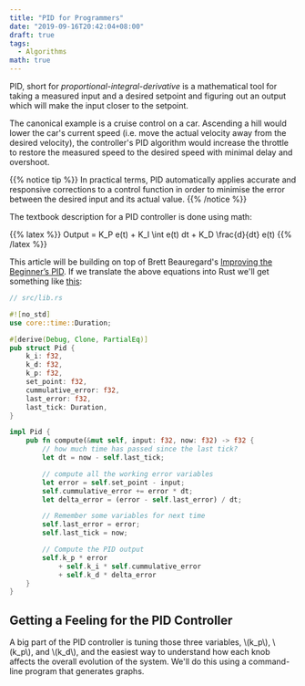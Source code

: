 ```yaml
---
title: "PID for Programmers"
date: "2019-09-16T20:42:04+08:00"
draft: true
tags:
  - Algorithms
math: true
---
```


PID, short for *proportional-integral-derivative* is a mathematical tool for
taking a measured input and a desired setpoint and figuring out an output which
will make the input closer to the setpoint.

The canonical example is a cruise control on a car. Ascending a hill would
lower the car's current speed (i.e. move the actual velocity away from the
desired velocity), the controller's PID algorithm would increase the throttle
to restore the measured speed to the desired speed with minimal delay and
overshoot.

{{% notice tip %}}
In practical terms, PID automatically applies accurate and responsive
corrections to a control function in order to minimise the error between the
desired input and its actual value.
{{% /notice %}}

The textbook description for a PID controller is done using math:

{{% latex %}}
Output = K_P e(t) + K_I \int e(t) dt + K_D \frac{d}{dt} e(t)
{{% /latex %}}

This article will be building on top of Brett Beauregard's
[Improving the Beginner’s PID][intro]. If we translate the above equations into
Rust we'll get something like [this][pid-1]:

```rust
// src/lib.rs

#![no_std]
use core::time::Duration;

#[derive(Debug, Clone, PartialEq)]
pub struct Pid {
    k_i: f32,
    k_d: f32,
    k_p: f32,
    set_point: f32,
    cummulative_error: f32,
    last_error: f32,
    last_tick: Duration,
}

impl Pid {
    pub fn compute(&mut self, input: f32, now: f32) -> f32 {
        // how much time has passed since the last tick?
        let dt = now - self.last_tick;

        // compute all the working error variables
        let error = self.set_point - input;
        self.cummulative_error += error * dt;
        let delta_error = (error - self.last_error) / dt;

        // Remember some variables for next time
        self.last_error = error;
        self.last_tick = now;

        // Compute the PID output
        self.k_p * error
            + self.k_i * self.cummulative_error
            + self.k_d * delta_error
    }
}
```

## Getting a Feeling for the PID Controller

A big part of the PID controller is tuning those three variables, \\(k_p\\),
\\(k_p\\), and \\(k_d\\), and the easiest way to understand how each knob
affects the overall evolution of the system. We'll do this using a command-line
program that generates graphs.

[intro]: http://brettbeauregard.com/blog/2011/04/improving-the-beginners-pid-introduction/
[pid-1]: https://github.com/Michael-F-Bryan/pid/blob/2cf54e8556d01b495e35384305649c7605f239b5/src/main.rs
